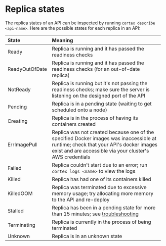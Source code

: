 # Replica states

The replica states of an API can be inspected by running `cortex describe <api-name>`. Here are the possible states for each replica in an API:

| State | Meaning |
|:---|:---|
| Ready | Replica is running and it has passed the readiness checks |
| ReadyOutOfDate | Replica is running and it has passed the readiness checks (for an out-of-date replica) |
| NotReady | Replica is running but it's not passing the readiness checks; make sure the server is listening on the designed port of the API |
| Pending | Replica is in a pending state (waiting to get scheduled onto a node) |
| Creating | Replica is in the process of having its containers created |
| ErrImagePull | Replica was not created because one of the specified Docker images was inaccessible at runtime; check that your API's docker images exist and are accessible via your cluster's AWS credentials |
| Failed | Replica couldn't start due to an error; run `cortex logs <name>` to view the logs |
| Killed | Replica has had one of its containers killed |
| KilledOOM | Replica was terminated due to excessive memory usage; try allocating more memory to the API and re-deploy |
| Stalled | Replica has been in a pending state for more than 15 minutes; see [troubleshooting](../realtime/troubleshooting.md) |
| Terminating | Replica is currently in the process of being terminated |
| Unknown | Replica is in an unknown state |
